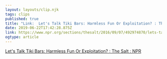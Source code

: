 ```yaml
---
layout: layouts/clip.njk 
tags: clips 
published: true 
title: "Link:  Let's Talk Tiki Bars: Harmless Fun Or Exploitation? : The Salt : NPR" 
date: 2019-06-22T17:42:28.875Z 
link: https://www.npr.org/sections/thesalt/2016/09/07/492974870/lets-talk-tiki-bars-harmless-fun-or-exploitation 
ogtype: article 
---
```

[ Let's Talk Tiki Bars: Harmless Fun Or Exploitation? : The Salt : NPR](https://www.npr.org/sections/thesalt/2016/09/07/492974870/lets-talk-tiki-bars-harmless-fun-or-exploitation) 
